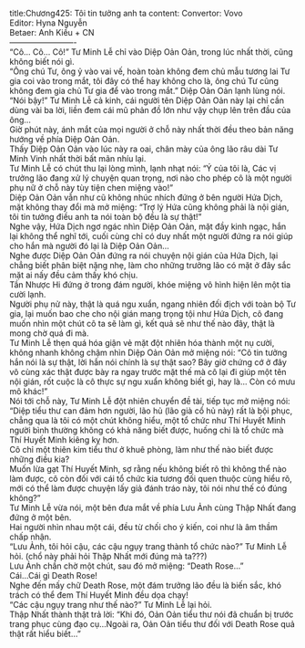 title:Chương425: Tôi tin tưởng anh ta
content:
Convertor: Vovo<br>Editor: Hyna Nguyễn<br>Betaer: Anh Kiều + CN<br>————————-<br>“Cô… Cô… Cô!” Tư Minh Lễ chỉ vào Diệp Oản Oản, trong lúc nhất thời, cũng không biết nói gì.<br>“Ông chú Tư, ông ỷ vào vai vế, hoàn toàn không đem chủ mẫu tương lai Tư gia coi vào trong mắt, tôi đây có thể hay không cho là, ông chú Tư cũng không đem gia chủ Tư gia để vào trong mắt.” Diệp Oản Oản lạnh lùng nói.<br>“Nói bậy!” Tư Minh Lễ cả kinh, cái người tên Diệp Oản Oản này lại chỉ cần dùng vài ba lời, liền đem cái mũ phản đồ lớn như vậy chụp lên trên đầu của ông…<br>Giờ phút này, ánh mắt của mọi người ở chỗ này nhất thời đều theo bản năng hướng về phía Diệp Oản Oản.<br>Thấy Diệp Oản Oản vào lúc này ra oai, chân mày của ông lão râu dài Tư Minh Vinh nhất thời bất mãn nhíu lại.<br>Tư Minh Lễ có chút thu lại lòng mình, lạnh nhạt nói: “Ý của tôi là, Các vị trưởng lão đang xử lý chuyện quan trọng, nơi nào cho phép cô là một người phụ nữ ở chỗ này tùy tiện chen miệng vào!”<br>Diệp Oản Oản vẫn như cũ không nhúc nhích đứng ở bên người Hứa Dịch, mặt không thay đổi mà mở miệng: “Trợ lý Hứa cũng không phải là nội gián, tôi tin tưởng điều anh ta nói toàn bộ đều là sự thật!”<br>Nghe vậy, Hứa Dịch ngơ ngác nhìn Diệp Oản Oản, mặt đầy kinh ngạc, hắn lại không thể nghĩ tới, cuối cùng chỉ có duy nhất một người đứng ra nói giúp cho hắn mà người đó lại là Diệp Oản Oản…<br>Nghe được Diệp Oản Oản đứng ra nói chuyện nội gián của Hứa Dịch, lại chẳng biết phân biệt nặng nhẹ, làm cho những trưởng lão có mặt ở đây sắc mặt ai nấy đều cảm thấy khó chịu.<br>Tần Nhược Hi đứng ở trong đám người, khóe miệng vô hình hiện lên một tia cười lạnh.<br>Người phụ nử này, thật là quá ngu xuẩn, ngang nhiên đối địch với toàn bộ Tư gia, lại muốn bao che cho nội gián mang trọng tội như Hứa Dịch, cô đang muốn nhìn một chút cô ta sẽ làm gì, kết quả sẽ như thế nào đây, thật là mong chờ quá đi mà.<br>Tư Minh Lễ thẹn quá hóa giận vẻ mặt đột nhiên hóa thành một nụ cười, không nhanh không chậm nhìn Diệp Oản Oản mở miệng nói: “Cô tin tưởng hắn nói là sự thật, lời hắn nói chính là sự thật sao? Bây giờ chứng cớ ở đây vô cùng xác thật được bày ra ngay trước mặt thế mà cô lại đi giúp một tên nội gián, rốt cuộc là cô thực sự ngu xuẩn không biết gì, hay là… Còn có mưu mô khác!”<br>Nói tới chỗ này, Tư Minh Lễ đột nhiên chuyển đề tài, tiếp tục mở miệng nói: “Diệp tiểu thư can đảm hơn người, lão hủ (lão già cổ hủ này) rất là bội phục, chẳng qua là tôi có một chút không hiểu, một tổ chức như Thí Huyết Minh người bình thường không có khả năng biết được, huống chi là tổ chức mà Thí Huyết Minh kiêng kỵ hơn.<br>Cô chỉ một thiên kim tiểu thư ở khuê phòng, làm như thế nào biết được những điều kia?<br>Muốn lừa gạt Thí Huyết Minh, sợ rằng nếu không biết rõ thì không thể nào làm được, cô còn đối với cái tổ chức kia tương đối quen thuộc cùng hiểu rõ, mới có thể làm được chuyện lấy giả đánh tráo này, tôi nói như thế có đúng không?”<br>Tư Minh Lễ vừa nói, một bên đưa mắt về phía Lưu Ảnh cùng Thập Nhất đang đứng ở một bên.<br>Hai người nhìn nhau một cái, đều từ chối cho ý kiến, coi như là âm thầm chấp nhận.<br>“Lưu Ảnh, tôi hỏi cậu, các cậu ngụy trang thành tổ chức nào?” Tư Minh Lễ hỏi. (chổ này phải hỏi Thập Nhất mới đúng mà ta???)<br>Lưu Ảnh chần chờ một chút, sau đó mở miệng: “Death Rose…”<br>Cái…Cái gì Death Rose!<br>Nghe đến mấy chữ Death Rose, một đám trưởng lão đều là biến sắc, khó trách có thể đem Thí Huyết Minh đều dọa chạy!<br>“Các cậu ngụy trang như thế nào?” Tư Minh Lễ lại hỏi.<br>Thập Nhất thành thật trả lời: “Khi đó, Oản Oản tiểu thư nói đã chuẩn bị trước trang phục cùng đạo cụ…Ngoài ra, Oản Oản tiểu thư đối với Death Rose quả thật rất hiểu biết…”